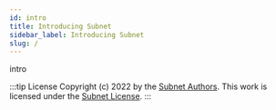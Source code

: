 ```yaml
---
id: intro
title: Introducing Subnet
sidebar_label: Introducing Subnet
slug: /
---
```


intro

:::tip License
Copyright (c) 2022 by the [Subnet Authors](https://github.com/subnetter?tab=repositories). This work is licensed under the [Subnet License](/docs/license).
:::
